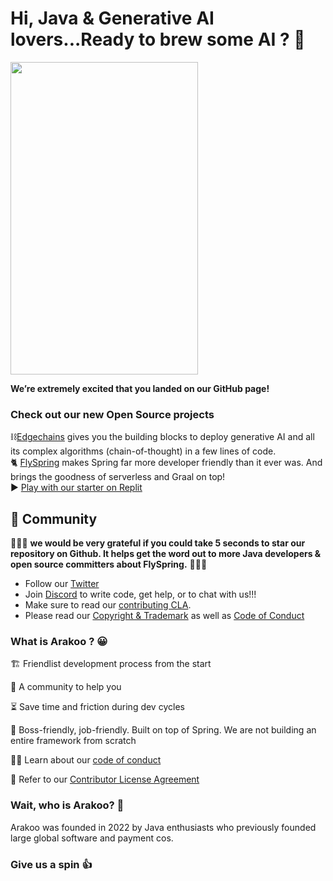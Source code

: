 # Hi, Java & Generative AI lovers...Ready to brew some AI ? 🦾


<img src="https://user-images.githubusercontent.com/76883/209828894-23e67fee-f28e-4f34-8966-75e7cf794d2c.png" width="300" height="500">



<!-- ![An illustration showing a space kitty dreaming of exploring new worlds with Arakoo](https://raw.githubusercontent.com/Arakoohq/.github/master/profile/static/Arakoo-github-banner.png)
 -->
**We’re extremely excited that you landed on our GitHub page!**     
 
### Check out our new Open Source projects

⛓️[Edgechains](https://github.com/arakoodev/edgechains) gives you the building blocks to deploy generative AI and all its complex algorithms (chain-of-thought) in a few lines of code.   
🐈 [FlySpring](https://github.com/arakoodev/FlySpring) makes Spring far more developer friendly than it ever was. And brings the goodness of serverless and Graal on top!    
  ▶ [Play with our starter on Replit](https://replit.com/@arakoodev/starter)
  
  
 ## 🎊 Community

💫💫💫 **we would be very grateful if you could take 5 seconds to star our repository on Github. It helps get the word out to more Java developers & open source committers about FlySpring.** 💫💫💫

- Follow our [Twitter](https://twitter.com/arakoodev)
- Join  [Discord](https://discord.gg/MtEPK9cnSF) to write code, get help, or to chat with us!!!
- Make sure to read our [contributing CLA](https://github.com/arakoodev/.github/blob/main/CLA.md).
- Please read our [Copyright & Trademark](https://github.com/arakoodev/.github/blob/main/COPYRIGHT.md) as well as [Code of Conduct](https://github.com/arakoodev/.github/blob/main/CODE_OF_CONDUCT.md)

### What is Arakoo ? 😀

🏗 Friendlist development process from the start

🤝 A community to help you

⏳ Save time and friction during dev cycles

🧰 Boss-friendly, job-friendly. Built on top of Spring. We are not building an entire framework from scratch

🧑‍💻 Learn about our [code of conduct](https://github.com/arakoodev/.github/blob/main/CODE_OF_CONDUCT.md)

📜 Refer to our [Contributor License Agreement](https://github.com/arakoodev/.github/blob/main/CLA.md) 

### Wait, who is Arakoo? 🤔

Arakoo was founded in 2022 by Java enthusiasts who previously founded large global software and payment cos.


### Give us a spin 👍


<!--
❇️ Get started with Arakoo for free: https://console.Arakoo.com/signup

🧑‍💻 Learn how it works: https://Arakoo.com/docs/

🧑‍🏫 Learn more about Policy as Code: https://Arakoo.com/policy-as-code/

🕵️ Explore the Arakoo platform: https://Arakoo.com/platform/ -->

